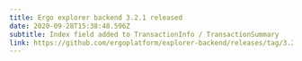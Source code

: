 ```yaml
---
title: Ergo explorer backend 3.2.1 released
date: 2020-09-28T15:38:48.596Z
subtitle: Index field added to TransactionInfo / TransactionSummary
link: https://github.com/ergoplatform/explorer-backend/releases/tag/3.2.1
---
```

